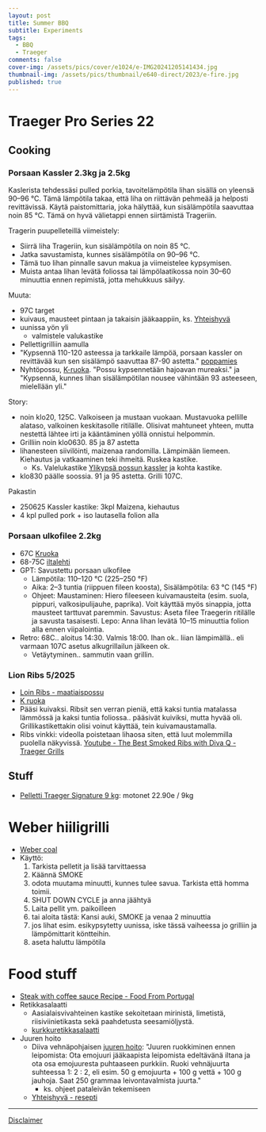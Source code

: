 ```yaml
---
layout: post
title: Summer BBQ
subtitle: Experiments
tags:
  - BBQ
  - Traeger
comments: false
cover-img: /assets/pics/cover/e1024/e-IMG20241205141434.jpg
thumbnail-img: /assets/pics/thumbnail/e640-direct/2023/e-fire.jpg
published: true
---
```



# Traeger Pro Series 22 

## Cooking 

### Porsaan Kassler 2.3kg ja 2.5kg

Kaslerista tehdessäsi pulled porkia, tavoitelämpötila lihan sisällä on yleensä 90–96 °C. Tämä lämpötila takaa, että liha on riittävän pehmeää ja helposti revittävissä. Käytä paistomittaria, joka hälyttää, kun sisälämpötila saavuttaa noin 85 °C. Tämä on hyvä välietappi ennen siirtämistä Trageriin.

Tragerin puupelleteillä viimeistely:
- Siirrä liha Trageriin, kun sisälämpötila on noin 85 °C.
- Jatka savustamista, kunnes sisälämpötila on 90–96 °C.
- Tämä tuo lihan pinnalle savun makua ja viimeistelee kypsymisen.
- Muista antaa lihan levätä foliossa tai lämpölaatikossa noin 30–60 minuuttia ennen repimistä, jotta mehukkuus säilyy.

Muuta:

- 97C target
- kuivaus, mausteet pintaan ja takaisin jääkaappiin, ks. [Yhteishyvä](https://yhteishyva.fi/reseptit/kasslerpaisti/recipe-2020)
- uunissa yön yli
  - valmistele valukastike
- Pellettigrilliin aamulla
- "Kypsennä 110-120 asteessa ja tarkkaile lämpöä, porsaan kassler on revittävää kun sen sisälämpö saavuttaa 87-90 astetta." [poppamies](https://poppamies.fi/reseptit/pulled-pork/)
- Nyhtöpossu, [K-ruoka](https://www.k-ruoka.fi/artikkelit/arki/mika-pulled-pork). "Possu kypsennetään hajoavan mureaksi." ja "Kypsennä, kunnes lihan sisälämpötilan nousee vähintään 93 asteeseen, mielellään yli."

Story:

- noin klo20, 125C. Valkoiseen ja mustaan vuokaan. Mustavuoka pellille alataso, valkoinen keskitasolle ritilälle. Olisivat mahtuneet yhteen, mutta nestettä lähtee irti ja kääntäminen yöllä onnistui helpommin. 
- Grilliin noin klo0630. 85 ja 87 astetta
- lihanesteen siivilöinti, maizenaa randomilla. Lämpimään liemeen. Kiehautus ja vatkaaminen teki ihmeitä. Ruskea kastike.
  - Ks. Valelukastike [Ylikypsä possun kassler](https://www.maajakotitalousnaiset.fi/reseptit/ylikypsa-possun-kassler) ja kohta kastike.
- klo830 päälle soossia. 91 ja 95 astetta. Grilli 107C.

Pakastin

- 250625 Kassler kastike: 3kpl Maizena, kiehautus
- 4 kpl pulled pork + iso lautasella folion alla

### Porsaan ulkofilee 2.2kg

- 67C [Kruoka](https://www.k-ruoka.fi/artikkelit/grillaus/nain-grillaat-porsaanlihaa)
- 68-75C [iltalehti](https://www.is.fi/ruokala/ajankohtaista/art-2000006146949.html)
- GPT: Savustettu porsaan ulkofilee
  - Lämpötila: 110–120 °C (225–250 °F)
  - Aika: 2–3 tuntia (riippuen fileen koosta), Sisälämpötila: 63 °C (145 °F)
  - Ohjeet: Maustaminen: Hiero fileeseen kuivamausteita (esim. suola, pippuri, valkosipulijauhe, paprika). Voit käyttää myös sinappia, jotta mausteet tarttuvat paremmin. Savustus: Aseta filee Traegerin ritilälle ja savusta tasaisesti. Lepo: Anna lihan levätä 10–15 minuuttia folion alla ennen viipalointia.
- Retro: 68C.. aloitus 14:30. Valmis 18:00. Ihan ok.. liian lämpimällä.. eli varmaan 107C asetus alkugrillailun jälkeen ok.
  - Vetäytyminen.. sammutin vaan grillin.

### Lion Ribs 5/2025

- [Loin Ribs - maatiaispossu](https://snellman.fi/fi/tuotteet/maatiaispossun-loin-ribs-n-10-kg/)
- [K ruoka](https://www.k-ruoka.fi/artikkelit/grillaus/grillataan-ribseja)
- Pääsi kuivaksi. Ribsit sen verran pieniä, että kaksi tuntia matalassa lämmössä ja kaksi tuntia foliossa.. pääsivät kuiviksi, mutta hyvää oli. Grillikastikettakin olisi voinut käyttää, tein kuivamaustamalla.
- Ribs vinkki: videolla poistetaan lihaosa siten, että luut molemmilla puolella näkyvissä. [Youtube - The Best Smoked Ribs with Diva Q - Traeger Grills](https://youtu.be/7zhuA8VZtDo?si=bfYB9Bb6yiQh3f5Z&t=174)

## Stuff 

- [Pelletti Traeger Signature 9 kg](https://www.taloon.com/pelletti-traeger-signature-9-kg): motonet 22.90e / 9kg

# Weber hiiligrilli

- [Weber coal](https://www.taloon.com/brikettigrilli-weber-master-touch-premium-e-5770-2019)
- Käyttö:
  1. Tarkista pelletit ja lisää tarvittaessa
  2. Käännä SMOKE
  3. odota muutama minuutti, kunnes tulee savua. Tarkista että homma toimii.
  4. SHUT DOWN CYCLE ja anna jäähtyä
  5. Laita pellit ym. paikoilleen
  6. tai aloita tästä: Kansi auki, SMOKE ja venaa 2 minuuttia
  7. jos lihat esim. esikypsytetty uunissa, iske tässä vaiheessa jo grilliin ja lämpömittarit köntteihin.
  8. aseta haluttu lämpötila 

# Food stuff

- [Steak with coffee sauce Recipe - Food From Portugal](https://www.foodfromportugal.com/recipes/steak-coffee-sauce/)
- Retikkasalaatti
  - Aasialaisvivahteinen kastike sekoitetaan mirinistä, limetistä, riisiviinietikasta sekä paahdetusta seesamiöljystä. 
  - [kurkkuretikkasalaatti](https://kotiliesi.fi/resepti/retikka-kurkkusalaatti/)
- Juuren hoito
  - Diiva vehnäpohjaisen [juuren hoito](https://shop.leipapaja.com/fi/pages/diiva-vehnajuuren-hoito): "Juuren ruokkiminen ennen leipomista: Ota emojuuri jääkaapista leipomista edeltävänä iltana ja ota osa emojuuresta puhtaaseen purkkiin. Ruoki vehnäjuurta suhteessa 1: 2 : 2, eli esim. 50 g emojuurta + 100 g vettä + 100 g jauhoja. Saat 250 grammaa leivontavalmista juurta."
    - ks. ohjeet pataleivän tekemiseen
  - [Yhteishyvä - resepti](https://yhteishyva.fi/ruoka-ja-reseptit/nain-leivot-trendikasta-vaaleaa-juurileipaa-tarvit/2JGiSJvGN57ZvY2ev3z0vb)

---

[Disclaimer](https://talonendm.github.io/disclaimer)

